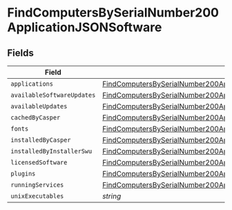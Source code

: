 # FindComputersBySerialNumber200ApplicationJSONSoftware


## Fields

| Field                                                                                                                                                                                       | Type                                                                                                                                                                                        | Required                                                                                                                                                                                    | Description                                                                                                                                                                                 |
| ------------------------------------------------------------------------------------------------------------------------------------------------------------------------------------------- | ------------------------------------------------------------------------------------------------------------------------------------------------------------------------------------------- | ------------------------------------------------------------------------------------------------------------------------------------------------------------------------------------------- | ------------------------------------------------------------------------------------------------------------------------------------------------------------------------------------------- |
| `applications`                                                                                                                                                                              | [FindComputersBySerialNumber200ApplicationJSONSoftwareApplications](../../models/operations/findcomputersbyserialnumber200applicationjsonsoftwareapplications.md)[]                         | :heavy_minus_sign:                                                                                                                                                                          | N/A                                                                                                                                                                                         |
| `availableSoftwareUpdates`                                                                                                                                                                  | [FindComputersBySerialNumber200ApplicationJSONSoftwareAvailableSoftwareUpdates](../../models/operations/findcomputersbyserialnumber200applicationjsonsoftwareavailablesoftwareupdates.md)[] | :heavy_minus_sign:                                                                                                                                                                          | N/A                                                                                                                                                                                         |
| `availableUpdates`                                                                                                                                                                          | [FindComputersBySerialNumber200ApplicationJSONSoftwareAvailableUpdates](../../models/operations/findcomputersbyserialnumber200applicationjsonsoftwareavailableupdates.md)[]                 | :heavy_minus_sign:                                                                                                                                                                          | N/A                                                                                                                                                                                         |
| `cachedByCasper`                                                                                                                                                                            | [FindComputersBySerialNumber200ApplicationJSONSoftwareCachedByCasper](../../models/operations/findcomputersbyserialnumber200applicationjsonsoftwarecachedbycasper.md)[]                     | :heavy_minus_sign:                                                                                                                                                                          | N/A                                                                                                                                                                                         |
| `fonts`                                                                                                                                                                                     | [FindComputersBySerialNumber200ApplicationJSONSoftwareFonts](../../models/operations/findcomputersbyserialnumber200applicationjsonsoftwarefonts.md)[]                                       | :heavy_minus_sign:                                                                                                                                                                          | N/A                                                                                                                                                                                         |
| `installedByCasper`                                                                                                                                                                         | [FindComputersBySerialNumber200ApplicationJSONSoftwareInstalledByCasper](../../models/operations/findcomputersbyserialnumber200applicationjsonsoftwareinstalledbycasper.md)[]               | :heavy_minus_sign:                                                                                                                                                                          | N/A                                                                                                                                                                                         |
| `installedByInstallerSwu`                                                                                                                                                                   | [FindComputersBySerialNumber200ApplicationJSONSoftwareInstalledByInstallerSwu](../../models/operations/findcomputersbyserialnumber200applicationjsonsoftwareinstalledbyinstallerswu.md)[]   | :heavy_minus_sign:                                                                                                                                                                          | N/A                                                                                                                                                                                         |
| `licensedSoftware`                                                                                                                                                                          | [FindComputersBySerialNumber200ApplicationJSONSoftwareLicensedSoftware](../../models/operations/findcomputersbyserialnumber200applicationjsonsoftwarelicensedsoftware.md)[]                 | :heavy_minus_sign:                                                                                                                                                                          | N/A                                                                                                                                                                                         |
| `plugins`                                                                                                                                                                                   | [FindComputersBySerialNumber200ApplicationJSONSoftwarePlugins](../../models/operations/findcomputersbyserialnumber200applicationjsonsoftwareplugins.md)[]                                   | :heavy_minus_sign:                                                                                                                                                                          | N/A                                                                                                                                                                                         |
| `runningServices`                                                                                                                                                                           | [FindComputersBySerialNumber200ApplicationJSONSoftwareRunningServices](../../models/operations/findcomputersbyserialnumber200applicationjsonsoftwarerunningservices.md)[]                   | :heavy_minus_sign:                                                                                                                                                                          | N/A                                                                                                                                                                                         |
| `unixExecutables`                                                                                                                                                                           | *string*                                                                                                                                                                                    | :heavy_minus_sign:                                                                                                                                                                          | N/A                                                                                                                                                                                         |